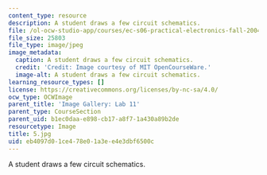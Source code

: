 ```yaml
---
content_type: resource
description: A student draws a few circuit schematics.
file: /ol-ocw-studio-app/courses/ec-s06-practical-electronics-fall-2004/eb4097d01ce478e01a3ee4e3dbf6500c_5.jpg
file_size: 25803
file_type: image/jpeg
image_metadata:
  caption: A student draws a few circuit schematics.
  credit: 'Credit: Image courtesy of MIT OpenCourseWare.'
  image-alt: A student draws a few circuit schematics.
learning_resource_types: []
license: https://creativecommons.org/licenses/by-nc-sa/4.0/
ocw_type: OCWImage
parent_title: 'Image Gallery: Lab 11'
parent_type: CourseSection
parent_uid: b1ec0daa-e898-cb17-a8f7-1a430a89b2de
resourcetype: Image
title: 5.jpg
uid: eb4097d0-1ce4-78e0-1a3e-e4e3dbf6500c
---
```

A student draws a few circuit schematics.